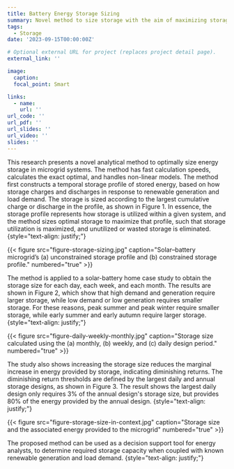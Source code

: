 ```yaml
---
title: Battery Energy Storage Sizing
summary: Novel method to size storage with the aim of maximizing storage utilization and eliminating wasted storage capcacity.
tags:
  - Storage
date: '2023-09-15T00:00:00Z'

# Optional external URL for project (replaces project detail page).
external_link: ''

image:
  caption: 
  focal_point: Smart

links:
  - name: 
    url: ''
url_code: ''
url_pdf: ''
url_slides: ''
url_video: ''
slides: ''
---
```


This research presents a novel analytical method to optimally size energy storage in microgrid systems. The method has fast calculation speeds, calculates the exact optimal, and handles non-linear models. The method first constructs a temporal storage profile of stored energy, based on how storage charges and discharges in response to renewable generation and load demand. The storage is sized according to the largest cumulative charge or discharge in the profile, as shown in Figure 1. In essence, the storage profile represents how storage is utilized within a given system, and the method sizes optimal storage to maximize that profile, such that storage utilization is maximized, and unutilized or wasted storage is eliminated. 
{style="text-align: justify;"}

{{< figure src="figure-storage-sizing.jpg" caption="Solar–battery microgrid’s (a) unconstrained storage profile and (b) constrained storage profile." numbered="true" >}}

The method is applied to a solar-battery home case study to obtain the storage size for each day, each week, and each month. The results are shown in Figure 2, which show that high demand and generation require larger storage, while low demand or low generation requires smaller storage. For these reasons, peak summer and peak winter require smaller storage, while early summer and early autumn require larger storage. 
{style="text-align: justify;"}

{{< figure src="figure-daily-weekly-monthly.jpg" caption="Storage size calculated using the (a) monthly, (b) weekly, and (c) daily design period." numbered="true" >}}

The study also shows increasing the storage size reduces the marginal increase in energy provided by storage, indicating diminishing returns. The diminishing return thresholds are defined by the largest daily and annual storage designs, as shown in Figure 3. The result shows the largest daily design only requires 3% of the annual design's storage size, but provides 80% of the energy provided by the annual design. 
{style="text-align: justify;"}

{{< figure src="figure-storage-size-in-context.jpg" caption="Storage size and the associated energy provided to the microgrid" numbered="true" >}}

The proposed method can be used as a decision support tool for energy analysts, to determine required storage capacity when coupled with known renewable generation and load demand.
{style="text-align: justify;"}
